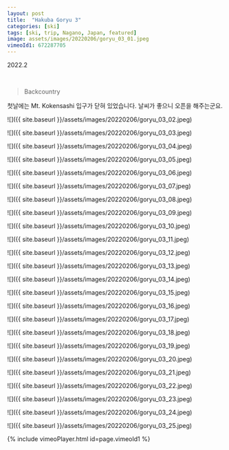 ```yaml
---
layout: post
title:  "Hakuba Goryu 3"
categories: [ski]
tags: [ski, trip, Nagano, Japan, featured]
image: assets/images/20220206/goryu_03_01.jpeg
vimeoId1: 672287705
---
```


2022.2

<br>

>Backcountry

첫날에는 Mt. Kokensashi 입구가 닫혀 있었습니다.
날씨가 좋으니 오픈을 해주는군요.  

![]({{ site.baseurl }}/assets/images/20220206/goryu_03_02.jpeg)

![]({{ site.baseurl }}/assets/images/20220206/goryu_03_03.jpeg)

![]({{ site.baseurl }}/assets/images/20220206/goryu_03_04.jpeg)

![]({{ site.baseurl }}/assets/images/20220206/goryu_03_05.jpeg)

![]({{ site.baseurl }}/assets/images/20220206/goryu_03_06.jpeg)

![]({{ site.baseurl }}/assets/images/20220206/goryu_03_07.jpeg)

![]({{ site.baseurl }}/assets/images/20220206/goryu_03_08.jpeg)

![]({{ site.baseurl }}/assets/images/20220206/goryu_03_09.jpeg)

![]({{ site.baseurl }}/assets/images/20220206/goryu_03_10.jpeg)

![]({{ site.baseurl }}/assets/images/20220206/goryu_03_11.jpeg)

![]({{ site.baseurl }}/assets/images/20220206/goryu_03_12.jpeg)

![]({{ site.baseurl }}/assets/images/20220206/goryu_03_13.jpeg)

![]({{ site.baseurl }}/assets/images/20220206/goryu_03_14.jpeg)

![]({{ site.baseurl }}/assets/images/20220206/goryu_03_15.jpeg)

![]({{ site.baseurl }}/assets/images/20220206/goryu_03_16.jpeg)

![]({{ site.baseurl }}/assets/images/20220206/goryu_03_17.jpeg)

![]({{ site.baseurl }}/assets/images/20220206/goryu_03_18.jpeg)

![]({{ site.baseurl }}/assets/images/20220206/goryu_03_19.jpeg)

![]({{ site.baseurl }}/assets/images/20220206/goryu_03_20.jpeg)

![]({{ site.baseurl }}/assets/images/20220206/goryu_03_21.jpeg)

![]({{ site.baseurl }}/assets/images/20220206/goryu_03_22.jpeg)

![]({{ site.baseurl }}/assets/images/20220206/goryu_03_23.jpeg)

![]({{ site.baseurl }}/assets/images/20220206/goryu_03_24.jpeg)

![]({{ site.baseurl }}/assets/images/20220206/goryu_03_25.jpeg)


{% include vimeoPlayer.html id=page.vimeoId1 %}


